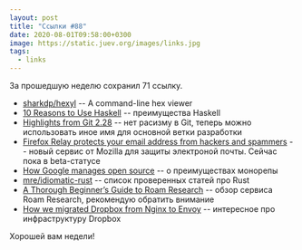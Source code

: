 ```yaml
---
layout: post
title: "Ссылки #88"
date: 2020-08-01T09:58:00+0300
image: https://static.juev.org/images/links.jpg
tags:
  - links
---
```

За прошедшую неделю сохранил 71 ссылку.

* [sharkdp/hexyl](https://github.com/sharkdp/hexyl) --  A command-line hex viewer
* [10 Reasons to Use Haskell](https://serokell.io/blog/10-reasons-to-use-haskell) -- преимущества Haskell
* [Highlights from Git 2.28](https://github.blog/2020-07-27-highlights-from-git-2-28/) -- нет расизму в Git, теперь можно использовать иное имя для основной ветки разработки
* [Firefox Relay protects your email address from hackers and spammers](https://blog.mozilla.org/firefox/firefox-relay) -- новый сервис от Mozilla для защиты электроной почты. Сейчас пока в beta-статусе
* [How Google manages open source](https://blog.tidelift.com/how-google-manages-open-source) -- о преимуществах монорепы
* [mre/idiomatic-rust](https://github.com/mre/idiomatic-rust) -- список проверенных статей про Rust
* [A Thorough Beginner’s Guide to Roam Research](https://thesweetsetup.com/a-thorough-beginners-guide-to-roam-research/) -- обзор сервиса Roam Research, рекомендую обратить внимание
* [How we migrated Dropbox from Nginx to Envoy](https://dropbox.tech/infrastructure/how-we-migrated-dropbox-from-nginx-to-envoy) -- интересное про инфраструктуру Dropbox

Хорошей вам недели!
